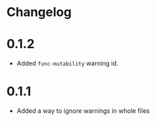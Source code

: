 # Changelog

# 0.1.2

- Added `func-mutability` warning id.

# 0.1.1

- Added a way to ignore warnings in whole files
